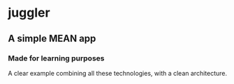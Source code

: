 # juggler

## A simple MEAN app

### Made for learning purposes

A clear example combining all these technologies, with a clean architecture.